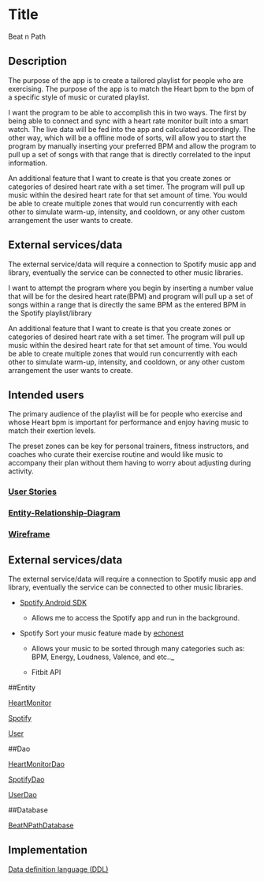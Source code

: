 # Title

Beat n Path

## Description

The purpose of the app is to create a tailored playlist for people who are exercising. The purpose of the app is to match the Heart bpm to the bpm of a specific style of music or curated playlist.


I want the program to be able to accomplish this in two ways. The first by being able to connect and sync with a heart rate monitor built into a smart watch. The live data will be fed into the app and calculated accordingly. The other way, which will be a offline mode of sorts, will allow you to start the program by manually inserting your preferred BPM and allow the program to pull up a set of songs with that range that is directly correlated to the input information.

An additional feature that I want to create is that you create zones or categories of desired heart rate with a set timer. The program will pull up music within the desired heart rate for that set amount of time. You would be able to create multiple zones that would run concurrently with each other to simulate warm-up, intensity, and cooldown, or any other custom arrangement the user wants to create.


## External services/data
The external service/data will require a connection to Spotify music app and library, eventually the service can be connected to other music libraries.

I want to attempt the program where you begin by inserting a number value that will be for the desired heart rate(BPM) and program will pull up a set of songs within a range that is directly the same BPM as the entered BPM in the Spotify playlist/library

An additional feature that I want to create is that you create zones or categories of desired heart rate with a set timer. The program will pull up music within the desired heart rate for that set amount of time. You would be able to create multiple zones that would run concurrently with each other to simulate warm-up, intensity, and cooldown, or any other custom arrangement the user wants to create.

## Intended users

The primary audience of the playlist will be for people who exercise and whose Heart bpm is important for performance and enjoy having music to match their exertion levels.

The preset zones can be key for personal trainers, fitness instructors, and coaches who curate their exercise routine and would like music to accompany their plan without them having to worry about adjusting during activity.

### [User Stories](C:\Users\steve\Desktop\bootcamp\projects\android-project-idea-1-stevezun\user-stories.md)

### [Entity-Relationship-Diagram](erd.md)

### [Wireframe](wireframe.md)

## External services/data
The external service/data will require a connection to Spotify music app and library, eventually the service can be connected to other music libraries.


- [Spotify Android SDK](https://developer.spotify.com/documentation/android/)
  - Allows me to access the Spotify app and run in the background.

- Spotify Sort your music feature made by [echonest](https://github.com/plamere/SortYourMusic)
  -  Allows your music to be sorted through many categories such as: BPM, Energy, Loudness, Valence, and etc.._

  - Fitbit API
  
##Entity

[HeartMonitor](https://github.com/stevezun/beat-n-path/blob/master/app/src/main/java/edu/cnm/deepdive/beatnpath/model/entity/Spotify.java)

[Spotify](https://github.com/stevezun/beat-n-path/blob/master/app/src/main/java/edu/cnm/deepdive/beatnpath/model/entity/Spotify.java)

[User](https://github.com/stevezun/beat-n-path/blob/master/app/src/main/java/edu/cnm/deepdive/beatnpath/model/entity/User.java)

##Dao

[HeartMonitorDao](https://github.com/stevezun/beat-n-path/blob/master/app/src/main/java/edu/cnm/deepdive/beatnpath/model/dao/HeartMonitorDao.java)

[SpotifyDao](https://github.com/stevezun/beat-n-path/blob/master/app/src/main/java/edu/cnm/deepdive/beatnpath/model/dao/SpotifyDao.java)

[UserDao](https://github.com/stevezun/beat-n-path/blob/master/app/src/main/java/edu/cnm/deepdive/beatnpath/model/dao/UserDao.java)

##Database

[BeatNPathDatabase](https://github.com/stevezun/beat-n-path/blob/master/app/src/main/java/edu/cnm/deepdive/beatnpath/service/BeatNPathDatabase.java)
  
## Implementation

[Data definition language (DDL)](ddl.md)


